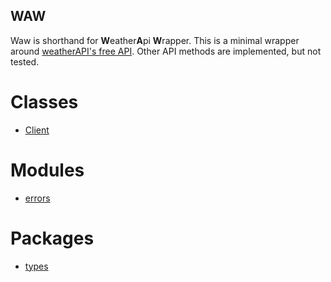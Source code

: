 WAW
---
Waw is shorthand for **W**eather**A**pi **W**rapper. This is a minimal wrapper around [weatherAPI's free API](https://www.weatherapi.com/docs/). Other API methods are implemented, but not tested.

# Classes
- [Client](client.md)

# Modules
- [errors](errors.md)

# Packages
- [types](types/types.md)
